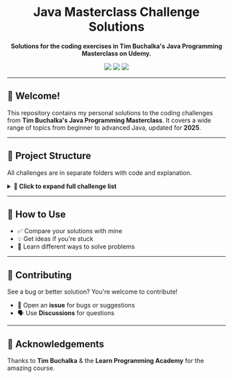 <div align="center">

  <h1>Java Masterclass Challenge Solutions</h1>

  <p><strong>Solutions for the coding exercises in Tim Buchalka's Java Programming Masterclass on Udemy.</strong></p>

  <img src="https://img.shields.io/badge/Java-8%20to%2021-blue?style=for-the-badge&logo=java" />
  <img src="https://img.shields.io/badge/Challenges-50-green?style=for-the-badge" />
  <img src="https://img.shields.io/badge/License-MIT-purple?style=for-the-badge" />

</div>

<hr>

<h2>👋 Welcome!</h2>

<p>
This repository contains my personal solutions to the coding challenges from <strong>Tim Buchalka's Java Programming Masterclass</strong>.
It covers a wide range of topics from beginner to advanced Java, updated for <strong>2025</strong>.
</p>

---

<h2>📂 Project Structure</h2>

<p>All challenges are in separate folders with code and explanation.</p>

<details>
<summary><b>📁 Click to expand full challenge list</b></summary>
<br>

<ul>
  <li><a href="https://github.com/RazyAnas/Java-Masterclass-Tim-Buchalka-Solutions/tree/main/Challenge%2001%20-%20Positive%2C%20Negative%20or%20Zero">Challenge 01 - Positive, Negative or Zero</a></li>
  <li><a href="https://github.com/RazyAnas/Java-Masterclass-Tim-Buchalka-Solutions/tree/main/Challenge%2002%20-%20Speed%20Converter">Challenge 02 - Speed Converter</a></li>
  <li><a href="https://github.com/RazyAnas/Java-Masterclass-Tim-Buchalka-Solutions/tree/main/Challenge%2003%20-%20MegaBytes%20Converter">Challenge 03 - MegaBytes Converter</a></li>
  <li><a href="https://github.com/RazyAnas/Java-Masterclass-Tim-Buchalka-Solutions/tree/main/Challenge%2004%20-%20Barking%20Dog">Challenge 04 - Barking Dog</a></li>
  <li><a href="https://github.com/RazyAnas/Java-Masterclass-Tim-Buchalka-Solutions/tree/main/Challenge%2005%20-%20Leap%20Year%20Calculator">Challenge 05 - Leap Year Calculator</a></li>
  <li><a href="https://github.com/RazyAnas/Java-Masterclass-Tim-Buchalka-Solutions/tree/main/Challenge%2006%20-%20Decimal%20Comparator">Challenge 06 - Decimal Comparator</a></li>
  <li><a href="https://github.com/RazyAnas/Java-Masterclass-Tim-Buchalka-Solutions/tree/main/Challenge%2007%20-%20Equal%20Sum%20Checker">Challenge 07 - Equal Sum Checker</a></li>
  <li><a href="https://github.com/RazyAnas/Java-Masterclass-Tim-Buchalka-Solutions/tree/main/Challenge%2008%20-%20Teen%20Number%20Checker">Challenge 08 - Teen Number Checker</a></li>
  <li><a href="https://github.com/RazyAnas/Java-Masterclass-Tim-Buchalka-Solutions/tree/main/Challenge%2009%20-%20Area%20Calculator">Challenge 09 - Area Calculator</a></li>
  <li><a href="https://github.com/RazyAnas/Java-Masterclass-Tim-Buchalka-Solutions/tree/main/Challenge%2010%20-%20Minutes%20to%20Years%20and%20Days%20Calculator">Challenge 10 - Minutes to Years and Days Calculator</a></li>
  <li><a href="https://github.com/RazyAnas/Java-Masterclass-Tim-Buchalka-Solutions/tree/main/Challenge%2011%20-%20Equality%20Printer">Challenge 11 - Equality Printer</a></li>
  <li><a href="https://github.com/RazyAnas/Java-Masterclass-Tim-Buchalka-Solutions/tree/main/Challenge%2012%20-%20Playing%20Cat">Challenge 12 - Playing Cat</a></li>
  <li><a href="https://github.com/RazyAnas/Java-Masterclass-Tim-Buchalka-Solutions/tree/main/Challenge%2013%20-%20Number%20In%20Word">Challenge 13 - Number In Word</a></li>
  <li><a href="https://github.com/RazyAnas/Java-Masterclass-Tim-Buchalka-Solutions/tree/main/Challenge%2014%20-%20Number%20Of%20Days%20In%20Month">Challenge 14 - Number Of Days In Month</a></li>
  <li><a href="https://github.com/RazyAnas/Java-Masterclass-Tim-Buchalka-Solutions/tree/main/Challenge%2015%20-%20Sum%20Odd">Challenge 15 - Sum Odd</a></li>
  <li><a href="https://github.com/RazyAnas/Java-Masterclass-Tim-Buchalka-Solutions/tree/main/Challenge%2016%20-%20Number%20Palindrome">Challenge 16 - Number Palindrome</a></li>
  <li><a href="https://github.com/RazyAnas/Java-Masterclass-Tim-Buchalka-Solutions/tree/main/Challenge%2017%20-%20First%20And%20Last%20Digit%20Sum">Challenge 17 - First And Last Digit Sum</a></li>
  <li><a href="https://github.com/RazyAnas/Java-Masterclass-Tim-Buchalka-Solutions/tree/main/Challenge%2018%20-%20Even%20Digit%20Sum">Challenge 18 - Even Digit Sum</a></li>
  <li><a href="https://github.com/RazyAnas/Java-Masterclass-Tim-Buchalka-Solutions/tree/main/Challenge%2019%20-%20Shared%20Digit">Challenge 19 - Shared Digit</a></li>
  <li><a href="https://github.com/RazyAnas/Java-Masterclass-Tim-Buchalka-Solutions/tree/main/Challenge%2020%20-%20Last%20Digit%20Checker">Challenge 20 - Last Digit Checker</a></li>
  <li><a href="https://github.com/RazyAnas/Java-Masterclass-Tim-Buchalka-Solutions/tree/main/Challenge%2021%20-%20Greatest%20Common%20Divisor">Challenge 21 - Greatest Common Divisor</a></li>
  <li><a href="https://github.com/RazyAnas/Java-Masterclass-Tim-Buchalka-Solutions/tree/main/Challenge%2022%20-%20All%20Factors">Challenge 22 - All Factors</a></li>
  <li><a href="https://github.com/RazyAnas/Java-Masterclass-Tim-Buchalka-Solutions/tree/main/Challenge%2023%20-%20Perfect%20Number">Challenge 23 - Perfect Number</a></li>
  <li><a href="https://github.com/RazyAnas/Java-Masterclass-Tim-Buchalka-Solutions/tree/main/Challenge%2024%20-%20Number%20To%20Words">Challenge 24 - Number To Words</a></li>
  <li><a href="https://github.com/RazyAnas/Java-Masterclass-Tim-Buchalka-Solutions/tree/main/Challenge%2025%20-%20Flour%20Pack%20Problem">Challenge 25 - Flour Pack Problem</a></li>
  <li><a href="https://github.com/RazyAnas/Java-Masterclass-Tim-Buchalka-Solutions/tree/main/Challenge%2026%20-%20Largest%20Prime">Challenge 26 - Largest Prime</a></li>
  <li><a href="https://github.com/RazyAnas/Java-Masterclass-Tim-Buchalka-Solutions/tree/main/Challenge%2027%20-%20Diagonal%20Star">Challenge 27 - Diagonal Star</a></li>
  <li><a href="https://github.com/RazyAnas/Java-Masterclass-Tim-Buchalka-Solutions/tree/main/Challenge%2028%20-%20Input%20Calculator">Challenge 28 - Input Calculator</a></li>
  <li><a href="https://github.com/RazyAnas/Java-Masterclass-Tim-Buchalka-Solutions/tree/main/Challenge%2029%20-%20Paint%20Job">Challenge 29 - Paint Job</a></li>
  <li><a href="https://github.com/RazyAnas/Java-Masterclass-Tim-Buchalka-Solutions/tree/main/Challenge%2030%20-%20Sum%20Calculator">Challenge 30 - Sum Calculator</a></li>
  <li><a href="https://github.com/RazyAnas/Java-Masterclass-Tim-Buchalka-Solutions/tree/main/Challenge%2031%20-%20Person">Challenge 31 - Person</a></li>
  <li><a href="https://github.com/RazyAnas/Java-Masterclass-Tim-Buchalka-Solutions/tree/main/Challenge%2032%20-%20Wall%20Area">Challenge 32 - Wall Area</a></li>
  <li><a href="https://github.com/RazyAnas/Java-Masterclass-Tim-Buchalka-Solutions/tree/main/Challenge%2033%20-%20Point">Challenge 33 - Point</a></li>
  <li><a href="https://github.com/RazyAnas/Java-Masterclass-Tim-Buchalka-Solutions/tree/main/Challenge%2034%20-%20Carpet%20Cost%20Calculator">Challenge 34 - Carpet Cost Calculator</a></li>
  <li><a href="https://github.com/RazyAnas/Java-Masterclass-Tim-Buchalka-Solutions/tree/main/Challenge%2035%20-%20Complex%20Operation">Challenge 35 - Complex Operation</a></li>
  <li><a href="https://github.com/RazyAnas/Java-Masterclass-Tim-Buchalka-Solutions/tree/main/Challenge%2036%20-%20Cylinder">Challenge 36 - Cylinder</a></li>
  <li><a href="https://github.com/RazyAnas/Java-Masterclass-Tim-Buchalka-Solutions/tree/main/Challenge%2037%20-%20Pool%20Area">Challenge 37 - Pool Area</a></li>
  <li><a href="https://github.com/RazyAnas/Java-Masterclass-Tim-Buchalka-Solutions/tree/main/Challenge%2038%20-%20Composition">Challenge 38 - Composition</a></li>
  <li><a href="https://github.com/RazyAnas/Java-Masterclass-Tim-Buchalka-Solutions/tree/main/Challenge%2039%20-%20Encapsulation">Challenge 39 - Encapsulation</a></li>
  <li><a href="https://github.com/RazyAnas/Java-Masterclass-Tim-Buchalka-Solutions/tree/main/Challenge%2040%20-%20Polymorphism">Challenge 40 - Polymorphism</a></li>
  <li><a href="https://github.com/RazyAnas/Java-Masterclass-Tim-Buchalka-Solutions/tree/main/Challenge%2041%20-%20Bill's%20Burgers">Challenge 41 - Bill's Burgers</a></li>
  <li><a href="https://github.com/RazyAnas/Java-Masterclass-Tim-Buchalka-Solutions/tree/main/Challenge%2042%20-%20Sorted%20Array">Challenge 42 - Sorted Array</a></li>
  <li><a href="https://github.com/RazyAnas/Java-Masterclass-Tim-Buchalka-Solutions/tree/main/Challenge%2043%20-%20Minimum%20Element">Challenge 43 - Minimum Element</a></li>
  <li><a href="https://github.com/RazyAnas/Java-Masterclass-Tim-Buchalka-Solutions/tree/main/Challenge%2044%20-%20Reverse%20Array">Challenge 44 - Reverse Array</a></li>
  <li><a href="https://github.com/RazyAnas/Java-Masterclass-Tim-Buchalka-Solutions/tree/main/Challenge%2045%20-%20Mobile%20Phone">Challenge 45 - Mobile Phone</a></li>
  <li><a href="https://github.com/RazyAnas/Java-Masterclass-Tim-Buchalka-Solutions/tree/main/Challenge%2046%20-%20Bank">Challenge 46 - Bank</a></li>
  <li><a href="https://github.com/RazyAnas/Java-Masterclass-Tim-Buchalka-Solutions/tree/main/Challenge%2047%20-%20Playlist">Challenge 47 - Playlist</a></li>
  <li><a href="https://github.com/RazyAnas/Java-Masterclass-Tim-Buchalka-Solutions/tree/main/Challenge%2048%20-%20Interface">Challenge 48 - Interface</a></li>
  <li><a href="https://github.com/RazyAnas/Java-Masterclass-Tim-Buchalka-Solutions/tree/main/Challenge%2049%20-%20Playlist%20(Inner%20Class)">Challenge 49 - Playlist (Inner Class)</a></li>
  <li><a href="https://github.com/RazyAnas/Java-Masterclass-Tim-Buchalka-Solutions/tree/main/Challenge%2050%20-%20Abstract%20Class">Challenge 50 - Abstract Class</a></li>
</ul>

</details>

---

<h2>🚀 How to Use</h2>

<ul>
  <li>✅ Compare your solutions with mine</li>
  <li>💡 Get ideas if you're stuck</li>
  <li>🧠 Learn different ways to solve problems</li>
</ul>

---

<h2>🤝 Contributing</h2>

<p>See a bug or better solution? You're welcome to contribute!</p>
<ul>
  <li>📌 Open an <strong>issue</strong> for bugs or suggestions</li>
  <li>🗣️ Use <strong>Discussions</strong> for questions</li>
</ul>

---

<h2>🙏 Acknowledgements</h2>

<p>Thanks to <strong>Tim Buchalka</strong> & the <strong>Learn Programming Academy</strong> for the amazing course.</p>



<!--
SEO Keywords:
Java Programming Masterclass
Tim Buchalka
Udemy Java Course
Java Challenge Solutions
Object Oriented Programming in Java
Java Exercises Solved
Java Masterclass Solutions GitHub
Tim Buchalka java question solutions
Tim Buchalka solutions
java soltuions
Java Programming  
Java Course  
Java Masterclass  
Tim Buchalka  
Udemy Java Course  
Java for Beginners  
Learn Java  
Java Coding  
Java Exercises  
Java Practice  
Java Challenges  
Java Solutions  
Solved Java Programs  
Java Projects  
Object Oriented Programming  
Java OOP  
OOP in Java  
Java Concepts  
Core Java  
Java Assignments  
Java Programming Masterclass  
Coding in Java  
Java Examples  
Java Code Practice  
Udemy Java Masterclass  
Java Classes and Objects  
Java Language  
Java Programming Language  
Java Programming Exercises  
Java Full Course  
Java Udemy  
Java Learning Path  
Java Online Course  
Java Course GitHub  
Java Project GitHub  
Java Development  
Java Code Repository  
Best Java Course  
Top Java Course  
Java Roadmap  
Java Tasks  
Java Programming Tasks  
Tim Buchalka Course  
Tim Buchalka Java  
Java Study Material  
Java Code Base  
Java Mini Projects  
Java Learning Repository  
Java Real World Problems  
Java With Solutions  
Java Coding Questions  
Java With Answers  
Java Debugging  
Java Code Solutions  
Java Questions Solved  
Java Beginner Friendly  
Java Programming Guide  
Java Revision  
Java Developer Practice  
Java Mastery  
Java Code Examples  
Java Loop Challenges  
Java String Challenges  
Java Collection Challenges  
Java Arrays Practice  
Java Course Solutions  
Tim Buchalka GitHub  
Java Best Practices  
Java Problem Solving  
Learn OOP Java  
Java Course Notes  
Java Online Challenges  
Java Practice Sets  
Java Interview Prep  
Java Recap  
Java Course Walkthrough  
Java Class Projects  
Practice Java Coding  
Learn Java Fast  
Java Source Code  
Java Tips  
Java Guide GitHub  
Java from Scratch  
Java GitHub Projects  
Java Logical Questions  
Java Assignments GitHub  
Coding Interview Java  
Java Programming Demos  
Simple Java Programs  
Advanced Java Coding  
Java for Students  
Java Revision Notes  
Udemy Programming Course  
Java GitHub Repo  
Java Problem Sets  
Java Learner Notes  
Java Snippets  
Java Study Projects  
Java Example Repo  
-->
